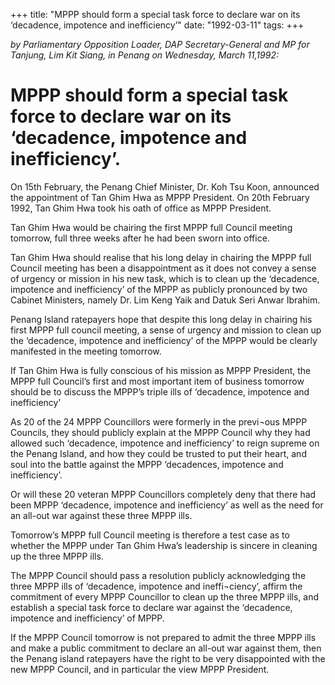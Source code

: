 +++ 
title: "MPPP should form a special task force to declare war on its ‘decadence, impotence and inefficiency’"
date: "1992-03-11"
tags:
+++

_by Parliamentary Opposition Loader, DAP Secretary-General and MP for Tanjung, Lim Kit Siang, in Penang on Wednesday, March 11,1992:_

# MPPP should form a special task force to declare war on its ‘decadence, impotence and inefficiency’.

On 15th February, the Penang Chief Minister, Dr. Koh Tsu Koon, announced the appointment of Tan Ghim Hwa as MPPP President. On 20th February 1992, Tan Ghim Hwa took his oath of office as MPPP President.</u>

Tan Ghim Hwa would be chairing the first MPPP full Council meeting tomorrow, full three weeks after he had been sworn into office.

Tan Ghim Hwa should realise that his long delay in chairing the MPPP full Council meeting has been a disappointment as it does not convey a sense of urgency or mission in his new task, which is to clean up the ‘decadence, impotence and inefficiency’ of the MPPP as publicly pronounced by two Cabinet Ministers, namely Dr. Lim Keng Yaik and Datuk Seri Anwar Ibrahim.

Penang Island ratepayers hope that despite this long delay in chairing his first MPPP full council meeting, a sense of urgency and mission to clean up the ‘decadence, impotence and inefficiency’ of the MPPP would be clearly manifested in the meeting tomorrow.

If Tan Ghim Hwa is fully conscious of his mission as MPPP President, the MPPP full Council’s first 
and most important item of business tomorrow should be to discuss the MPPP’s triple ills of ‘decadence,  impotence and inefficiency’

As 20 of the 24 MPPP Councillors were formerly in the previ¬ous MPPP Councils, they should publicly explain at the MPPP Council why they had allowed such ‘decadence, impotence and inefficiency’ to reign supreme on the Penang Island, and how they could be trusted to put their heart, and soul into the battle against the MPPP ‘decadences, impotence and inefficiency’.

Or will these 20 veteran MPPP Councillors completely deny that there had been MPPP ‘decadence, impotence and inefficiency’ as well as the need for an all-out war against these three MPPP ills.

Tomorrow’s MPPP full Council meeting is therefore a test case as to whether the MPPP under Tan Ghim Hwa’s leadership is sincere in cleaning up the three MPPP ills.

The MPPP Council should pass a resolution publicly acknowledging the three MPPP ills of ‘decadence, impotence and ineffi¬ciency’, affirm the commitment of every MPPP Councillor to clean up the three MPPP ills, and establish a special task force to declare war against the ‘decadence, impotence and inefficiency’ of MPPP.

If the MPPP Council tomorrow is not prepared to admit the three MPPP ills and make a public commitment to declare an all-out war against them, then the Penang island ratepayers have the right to be very disappointed with the new MPPP Council, and in particular the view MPPP President.
 

